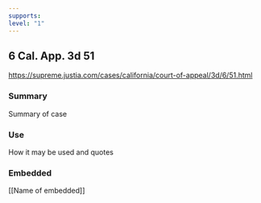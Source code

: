 ```yaml
---
supports: 
level: "1"
---
```

## 6 Cal. App. 3d 51

https://supreme.justia.com/cases/california/court-of-appeal/3d/6/51.html

### Summary

Summary of case

### Use

How it may be used and quotes

### Embedded

[[Name of embedded]]